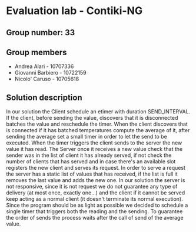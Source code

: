 # Evaluation lab - Contiki-NG

## Group number: 33

## Group members

- Andrea Alari - 10707336
- Giovanni Barbiero - 10722159
- Nicolo' Caruso - 10705618
## Solution description
In our solution the Client schedule an etimer with duration SEND_INTERVAL.
If the client, before sending the value, discovers that it is disconnected batches the value and reschedule the timer.
When the client discovers that is connected if it has batched temperatures compute the average of it, after sending the 
average set a small timer in order to let the send to be executed. When the timer triggers the client 
sends to the server the new value it has read.
The Server once it receives a new value check that the sender was in the list of client it has already served, if not
check the number of clients that has served and in case there's an available slot registers the new client and serves its
request.
In order to serve a request the server has a static list of values that has received, if the list is full it removes the 
last value and adds the new one.
In our solution the server is not responsive, since it is not request we do not guarantee any type of delivery (at most 
once, exactly one...) and the client if it cannot be served keep acting as a normal client (it doesn't terminate its normal
execution).
Since the program should be as light as possible we decided to schedule a single timer that triggers both the reading and 
the sending. To guarantee the order of sends the process waits after the call of send of the average value.
